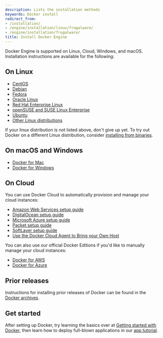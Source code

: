 ```yaml
---
description: Lists the installation methods
keywords: Docker install
redirect_from:
- /installation/
- /engine/installation/linux/frugalware/
- /engine/installation/frugalware/
title: Install Docker Engine
---
```


Docker Engine is supported on Linux, Cloud, Windows, and macOS. Installation
instructions are available for the following:

## On Linux
* [CentOS](linux/centos.md)
* [Debian](linux/debian.md)
* [Fedora](linux/fedora.md)
* [Oracle Linux](linux/oracle.md)
* [Red Hat Enterprise Linux](linux/rhel.md)
* [openSUSE and SUSE Linux Enterprise](linux/SUSE.md)
* [Ubuntu](linux/ubuntulinux.md)
* [Other Linux distributions](linux/other.md)

If your linux distribution is not listed above, don't give up yet. To try out
Docker on a different Linux distribution, consider
[installing from binaries](binaries.md).

## On macOS and Windows

* [Docker for Mac](/docker-for-mac/)
* [Docker for Windows](/docker-for-windows/)


## On Cloud

You can use Docker Cloud to automatically provision and manage your cloud
instances:

* [Amazon Web Services setup guide](/docker-cloud/infrastructure/link-aws.md)
* [DigitalOcean setup guide](/docker-cloud/infrastructure/link-do.md)
* [Microsoft Azure setup guide](/docker-cloud/infrastructure/link-azure.md)
* [Packet setup guide](/docker-cloud/infrastructure/link-packet.md)
* [SoftLayer setup guide](/docker-cloud/infrastructure/link-softlayer.md)
* [Use the Docker Cloud Agent to Bring your Own Host](/docker-cloud/infrastructure/byoh.md)

You can also use our official Docker Editions if you'd like to manually manage
your cloud instances:

* [Docker for AWS](/docker-for-aws/)
* [Docker for Azure](/docker-for-azure/)


## Prior releases

Instructions for installing prior releases of Docker can be found in the
[Docker archives](/docsarchive/).


## Get started

After setting up Docker, try learning the basics over at
[Getting started with Docker](/engine/getstarted/), then learn how to deploy
full-blown applications in our [app tutorial](/engine/getstarted-voting-app/).
